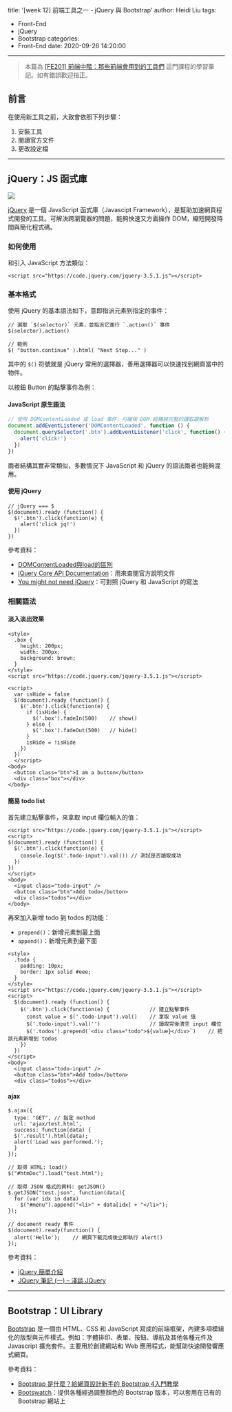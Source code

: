 title: '[week 12] 前端工具之一 - jQuery 與 Bootstrap'
author: Heidi Liu
tags:
  - Front-End
  - jQuery
  - Bootstrap
categories:
  - Front-End
date: 2020-09-26 14:20:00
---
> 本篇為 [[FE201] 前端中階：那些前端會用到的工具們](https://lidemy.com/p/fe201) 這門課程的學習筆記。如有錯誤歡迎指正。

## 前言

在使用新工具之前，大致會依照下列步驟：
1. 安裝工具
2. 閱讀官方文件
3. 更改設定檔
<!--more-->
---

## jQuery：JS 函式庫

![](https://i.imgur.com/KKhdOms.png)

[jQuery](https://jquery.com/) 是一個 JavaScript 函式庫（Javascipt Framework），是幫助加速網頁程式開發的工具。可解決跨瀏覽器的問題，能夠快速又方面操作 DOM，縮短開發時間與簡化程式碼。

### 如何使用

和引入 JavaScript 方法類似：

```javascript=
<script src="https://code.jquery.com/jquery-3.5.1.js"></script>
```

### 基本格式

使用 jQuery 的基本語法如下，意即指派元素到指定的事件：

```javascript=
// 選取 `$(selector)` 元素，並指派它進行 `.action()` 事件
$(selector).action()

// 範例
$( "button.continue" ).html( "Next Step..." )
```

其中的 `$()` 符號就是 jQuery 常用的選擇器，善用選擇器可以快速找到網頁當中的物件。

以按鈕 Button 的點擊事件為例：

#### JavaScript 原生語法

```javascript
// 使用 DOMContentLoaded 或 load 事件，可確保 DOM 結構被完整的讀取跟解析
document.addEventListener('DOMContentLoaded', function () {
  document.querySelector('.btn').addEventListener('click', function() {
    alert('click!')
  })
})
```

兩者結構其實非常類似，多數情況下 JavaScript 和 jQuery 的語法兩者也能夠混用。

#### 使用 jQuery

```javascript=
// jQuery === $
$(document).ready (function() {
  $('.btn').click(function(e) {
    alert('click jq!')
  })
})
```

參考資料：
- [DOMContentLoaded與load的區別](https://www.cnblogs.com/caizhenbo/p/6679478.html)
- [jQuery Core API Documentation](https://api.jquery.com/load-event/#load1)：用來查閱官方說明文件
- [You might not need jQuery](http://youmightnotneedjquery.com/)：可對照 jQuery 和 JavaScript 的寫法

### 相關語法

#### 淡入淡出效果

```javascript=
<style>
  .box {
    height: 200px;
    width: 200px;
    background: brown;
  }
</style>
<script src="https://code.jquery.com/jquery-3.5.1.js"></script>

<script>
  var isHide = false
  $(document).ready (function() {
    $('.btn').click(function(e) {
      if (isHide) {
        $('.box').fadeIn(500)    // show()
      } else {
        $('.box').fadeOut(500)   // hide()
      }
      isHide = !isHide
    })
  })
  </script>
<body>
  <button class="btn">I am a button</button>
  <div class="box"></div>
</body>
```

#### 簡易 todo list

首先建立點擊事件，來拿取 input 欄位輸入的值：

```javascript=
<script src="https://code.jquery.com/jquery-3.5.1.js"></script>
<script>
$(document).ready (function() {
  $('.btn').click(function(e) {
    console.log($('.todo-input').val()) // 測試是否讀取成功
  })
})
</script>
<body>
  <input class="todo-input" />
  <button class="btn">Add todo</button>
  <div class="todos"></div>
</body>
```

再來加入新增 todo 到 todos 的功能：

- `prepend()`：新增元素到最上面
- `append()`：新增元素到最下面

```javascript=
<style>
  .todo {
    padding: 10px;
    border: 1px solid #eee;
  }
</style>
<script src="https://code.jquery.com/jquery-3.5.1.js"></script>
<script>
  $(document).ready (function() {
    $('.btn').click(function(e) {             // 建立點擊事件
      const value = $('.todo-input').val()    // 拿取 value 值
      $('.todo-input').val('')                // 讀取完後清空 input 欄位
      $('.todos').prepend(`<div class="todo">${value}</div>`)    // 把該元素新增到 todos
    })
  })
</script>
<body>
  <input class="todo-input" />
  <button class="btn">Add todo</button>
  <div class="todos"></div>
```

####  ajax

```javascript=
$.ajax({
  type: "GET", // 指定 method
  url: 'ajax/test.html',
  success: function(data) {
  $('.result').html(data);
  alert('Load was performed.');
  }
});

// 取得 HTML: load()
$("#htmDoc").load("test.html");

// 取得 JSON 格式的資料: getJSON()
$.getJSON("test.json", function(data){  
  for (var idx in data)  
    $("#menu").append("<li>" + data[idx] + "</li>"); 
});  

// document ready 事件
$(document).ready(function() {  
  alert('Hello');    // 網頁下載完成後立即執行 alert()
});

```

參考資料：
- [jQuery 簡單介紹](https://jw310.github.io/2020/01/16/jQuery-base/#%E4%BD%BF%E7%94%A8-jQuery)
- [JQuery 筆記 (一) – 淺談 JQuery](https://ithelp.ithome.com.tw/articles/10092592)

---

## Bootstrap：UI Library

[Bootstrap](https://getbootstrap.com/) 是一個由 HTML、CSS 和 JavaScript 寫成的前端框架，內建多項模組化的版型與元件樣式。例如：字體排印、表單、按鈕、導航及其他各種元件及 Javascript 擴充套件。主要用於創建網站和 Web 應用程式，能幫助快速開發響應式網頁。

參考資料：

- [Bootstrap 是什麼？給網頁設計新手的 Bootstrap 4入門教學](https://tw.alphacamp.co/blog/bootstrap-4-introduction)
- [Bootswatch](https://bootswatch.com/)：提供各種經過調整顏色的 Bootstrap 版本，可以套用在已有的 Bootstrap 網站上
